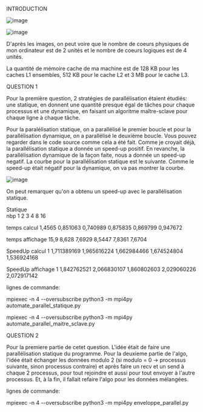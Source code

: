 INTRODUCTION 

![image](https://user-images.githubusercontent.com/40474628/226589205-298b30c2-8bd1-4ab0-b3f2-a9f1c7401fd0.png)

![image](https://user-images.githubusercontent.com/40474628/226589356-011704aa-307e-4ca0-810e-6137f7a19d48.png)

D'après les images, on peut voire que le nombre de coeurs physiques de mon ordinateur est de 2 unités et le nombre de coeurs logiques est de 4 unités.

La quantité de mémoire cache de ma machine est de 128 KB pour les caches L1 ensembles, 512 KB pour le cache L2 et 3 MB pour le cache L3.

QUESTION 1

Pour la première question, 2 stratégies de parallélisation étaient étudiés: une statique, en donnent une quantité presque égal de tâches pour chaque processus et une dynamique, en faisant un algoritme maître-sclave pour chaque ligne à chaque tâche.

Pour la paralélisation statique, on a parallélisé le premier boucle et pour la parallélisation dynamique, on a parallélisé le deuxième boucle. Vous pouvez regarder dans le code source comme cela a été fait. Comme je croyait déjà, la parallélisation statique a donnée un speed-up positif. En revanche, la parallélisation dynamique de la façon faite, nous a donnée un speed-up negatif. La courbe pour la parallélisation statique est le suivante. Comme le speed-up était négatif pour la dynamique, on va pas montrer la courbe.

![image](https://user-images.githubusercontent.com/40474628/226589015-6ce0c78e-abc9-465d-93f2-13c6d794584d.png)

On peut remarquer qu'on a obtenu un speed-up avec le parallélisation statique.

Statique						
nbp	1	2	3	4	8	16


temps calcul	1,4565	0,851063	0,740989	0,875835	0,869799	0,947672


temps affichage	15,9	8,628	7,6929	8,5447	7,8361	7,6704


SpeedUp calcul	1	1,711389169	1,965616224	1,662984466	1,674524804	1,536924168


SpeedUp affichage	1	1,842762521	2,066830107	1,860802603	2,029060226	2,072917142

lignes de commande:

mpiexec -n 4 --oversubscribe python3 -m mpi4py automate_parallel_statique.py


mpiexec -n 4 --oversubscribe python3 -m mpi4py automate_parallel_maitre_sclave.py 

QUESTION 2

Pour la premiere partie de cetet question. L'idée était de faire une parallélisation statique du programme. Pour la deuxieme partie de l'algo, l'idée était échanger les données modulo 2 (si modulo = 0 -> processus suivante, sinon processus contraire) et après faire un recv et un send à chaque 2 processus, pour tout rejoindre et aussi pour tout envoyer à l'autre processus. Et, à la fin, il fallait refaire l'algo pour les données mélangées.

lignes de commande:


mpiexec -n 4 --oversubscribe python3 -m mpi4py enveloppe_parallel.py 



